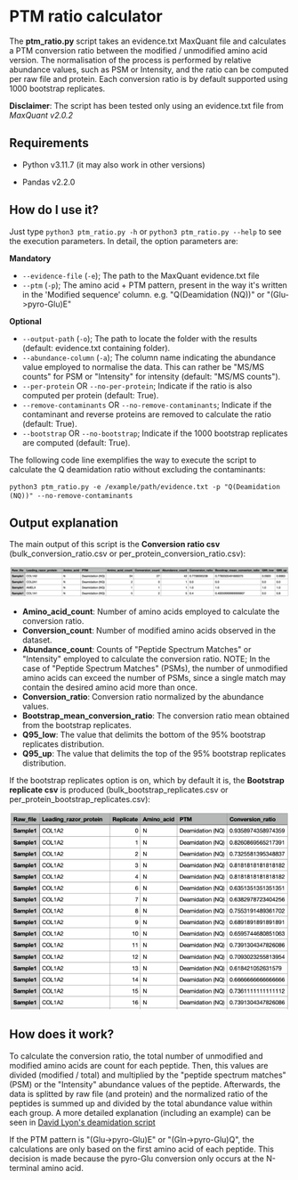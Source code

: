 # PTM ratio calculator

The **ptm_ratio.py** script takes an evidence.txt MaxQuant file and calculates a PTM conversion ratio between the modified / unmodified amino acid version. The normalisation of the process is performed by relative abundance values, such as PSM or Intensity, and the ratio can be computed per raw file and protein. Each conversion ratio is by default supported using 1000 bootstrap replicates.

**Disclaimer**: The script has been tested only using an evidence.txt file from *MaxQuant v2.0.2*

## Requirements

-   Python v3.11.7 (it may also work in other versions)

-   Pandas v2.2.0

## How do I use it?

Just type `python3 ptm_ratio.py -h` or `python3 ptm_ratio.py --help` to see the execution parameters. In detail, the option parameters are:

**Mandatory**

-   `--evidence-file` (`-e`); The path to the MaxQuant evidence.txt file
-   `--ptm` (`-p`); The amino acid + PTM pattern, present in the way it's written in the 'Modified sequence' column. e.g. "Q(Deamidation (NQ))" or "(Glu-\>pyro-Glu)E"

**Optional**

-   `--output-path` (`-o`); The path to locate the folder with the results (default: evidence.txt containing folder).
-   `--abundance-column` (`-a`); The column name indicating the abundance value employed to normalise the data. This can rather be "MS/MS counts" for PSM or "Intensity" for intensity (default: "MS/MS counts").
-   `--per-protein` OR `--no-per-protein`; Indicate if the ratio is also computed per protein (default: True).
-   `--remove-contaminants` OR `--no-remove-contaminants`; Indicate if the contaminant and reverse proteins are removed to calculate the ratio (default: True).
-   `--bootstrap` OR `--no-bootstrap`; Indicate if the 1000 bootstrap replicates are computed (default: True).

The following code line exemplifies the way to execute the script to calculate the Q deamidation ratio without excluding the contaminants:

```{python}
python3 ptm_ratio.py -e /example/path/evidence.txt -p "Q(Deamidation (NQ))" --no-remove-contaminants 
```

## Output explanation

The main output of this script is the **Conversion ratio csv** (bulk_conversion_ratio.csv or per_protein_conversion_ratio.csv):

![](images/per_protein_conversion_ratio.png)

-   **Amino_acid_count**: Number of amino acids employed to calculate the conversion ratio.
-   **Conversion_count**: Number of modified amino acids observed in the dataset.
-   **Abundance_count**: Counts of "Peptide Spectrum Matches" or "Intensity" employed to calculate the conversion ratio. NOTE; In the case of "Peptide Spectrum Matches" (PSMs), the number of unmodified amino acids can exceed the number of PSMs, since a single match may contain the desired amino acid more than once.
-   **Conversion_ratio**: Conversion ratio normalized by the abundance values.
-   **Bootstrap_mean_conversion_ratio**: The conversion ratio mean obtained from the bootstrap replicates.
-   **Q95_low**: The value that delimits the bottom of the 95% bootstrap replicates distribution.
-   **Q95_up**: The value that delimits the top of the 95% bootstrap replicates distribution.

If the bootstrap replicates option is on, which by default it is, the **Bootstrap replicate csv** is produced (bulk_bootstrap_replicates.csv or per_protein_bootstrap_replicates.csv):

![](images/per_protein_bootstrap.png)

## How does it work?

To calculate the conversion ratio, the total number of unmodified and modified amino acids are count for each peptide. Then, this values are divided (modified / total) and multiplied by the "peptide spectrum matches" (PSM) or the "Intensity" abundance values of the peptide. Afterwards, the data is splitted by raw file (and protein) and the normalized ratio of the peptides is summed up and divided by the total abundance value within each group. A more detailed explanation (including an example) can be seen in [David Lyon's deamidation script](https://github.com/dblyon/deamidation)

If the PTM pattern is "(Glu-\>pyro-Glu)E" or "(Gln-\>pyro-Glu)Q", the calculations are only based on the first amino acid of each peptide. This decision is made because the pyro-Glu conversion only occurs at the N-terminal amino acid.
